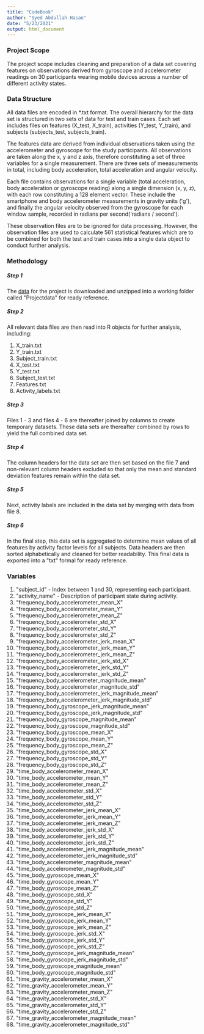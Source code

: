 ```yaml
---
title: "CodeBook"
author: "Syed Abdullah Hasan"
date: "5/23/2021"
output: html_document
---
```


### Project Scope

The project scope includes cleaning and preparation of a data set covering features on observations derived from gyroscope and accelerometer readings on 30 participants wearing mobile devices across a number of different activity states.

### Data Structure
All data files are encoded in *.txt format. The overall hierarchy for the data set is structured in two sets of data for test and train cases. Each set includes files on features (X_test, X_train), activities (Y_test, Y_train), and subjects (subjects_test, subjects_train). 

The features data are derived from individual observations taken using the accelerometer and gyroscope for the study participants. All observations are taken along the x, y and z axis, therefore constituting a set of three variables for a single measurement. There are three sets of meeasurements in total, including body acceleration, total acceleration and angular velocity. 

Each file contains observations for a single variable (total acceleration, body acceleration or gyroscope reading) along a single dimension (x, y, z), with each row constituting a 128 element vector. These include the smartphone and body accelerometer measurements in gravity units ('g'), and finally the angular velocity observed from the gyroscope for each window sample, recorded in radians per second('radians / second').

These observation files are to be ignored for data processing. However, the observation files are used to calculate 561 statistical features which are to be combined for both the test and train cases into a single data object to conduct further analysis.  

### Methodology
##### Step 1
The [data](https://d396qusza40orc.cloudfront.net/getdata%2Fprojectfiles%2FUCI%20HAR%20Dataset.zip) for the project is downloaded and unzipped into a working folder called "Projectdata" for ready reference.

##### Step 2
All relevant data files are then read into R objects for further analysis, including:
1. X_train.txt
2. Y_train.txt
3. Subject_train.txt
4. X_test.txt
5. Y_test.txt
6. Subject_test.txt
7. Features.txt
8. Activity_labels.txt

##### Step 3
Files 1 - 3 and files 4 - 6 are thereafter joined by columns to create temporary datasets. These data sets are thereafter combined by rows to yield the full combined data set. 

##### Step 4
The column headers for the data set are then set based on the file 7 and non-relevant column headers excluded so that only the mean and standard deviation features remain within the data set. 

##### Step 5
Next, activity labels are included in the data set by merging with data from file 8.

##### Step 6
In the final step, this data set is aggregated to determine mean values of all features by activity factor levels for all subjects. Data headers are then sorted alphabetically and cleaned for better readability. This final data is exported into a "txt" formal for ready reference.

### Variables

 1. "subject_id"               -        Index between 1 and 30, representing each participant.              
 2. "activity_name"            -        Description of participant state during activity.                
 3. "frequency_body_accelerometer_mean_X"             
 4. "frequency_body_accelerometer_mean_Y"             
 5. "frequency_body_accelerometer_mean_Z"             
 6. "frequency_body_accelerometer_std_X"              
 7. "frequency_body_accelerometer_std_Y"              
 8. "frequency_body_accelerometer_std_Z"              
 9. "frequency_body_accelerometer_jerk_mean_X"        
10. "frequency_body_accelerometer_jerk_mean_Y"        
11. "frequency_body_accelerometer_jerk_mean_Z"        
12. "frequency_body_accelerometer_jerk_std_X"         
13. "frequency_body_accelerometer_jerk_std_Y"         
14. "frequency_body_accelerometer_jerk_std_Z"         
15. "frequency_body_accelerometer_magnitude_mean"     
16. "frequency_body_accelerometer_magnitude_std"      
17. "frequency_body_accelerometer_jerk_magnitude_mean"
18. "frequency_body_accelerometer_jerk_magnitude_std" 
19. "frequency_body_gyroscope_jerk_magnitude_mean"    
20. "frequency_body_gyroscope_jerk_magnitude_std"     
21. "frequency_body_gyroscope_magnitude_mean"         
22. "frequency_body_gyroscope_magnitude_std"          
23. "frequency_body_gyroscope_mean_X"                 
24. "frequency_body_gyroscope_mean_Y"                 
25. "frequency_body_gyroscope_mean_Z"                 
26. "frequency_body_gyroscope_std_X"                  
27. "frequency_body_gyroscope_std_Y"                  
28. "frequency_body_gyroscope_std_Z"                  
29. "time_body_accelerometer_mean_X"                  
30. "time_body_accelerometer_mean_Y"                  
31. "time_body_accelerometer_mean_Z"                  
32. "time_body_accelerometer_std_X"                   
33. "time_body_accelerometer_std_Y"                   
34. "time_body_accelerometer_std_Z"                   
35. "time_body_accelerometer_jerk_mean_X"             
36. "time_body_accelerometer_jerk_mean_Y"             
37. "time_body_accelerometer_jerk_mean_Z"             
38. "time_body_accelerometer_jerk_std_X"              
39. "time_body_accelerometer_jerk_std_Y"              
40. "time_body_accelerometer_jerk_std_Z"              
41. "time_body_accelerometer_jerk_magnitude_mean"     
42. "time_body_accelerometer_jerk_magnitude_std"      
43. "time_body_accelerometer_magnitude_mean"          
44. "time_body_accelerometer_magnitude_std"           
45. "time_body_gyroscope_mean_X"                      
46. "time_body_gyroscope_mean_Y"                      
47. "time_body_gyroscope_mean_Z"                      
48. "time_body_gyroscope_std_X"                       
49. "time_body_gyroscope_std_Y"                       
50. "time_body_gyroscope_std_Z"                       
51. "time_body_gyroscope_jerk_mean_X"                 
52. "time_body_gyroscope_jerk_mean_Y"                 
53. "time_body_gyroscope_jerk_mean_Z"                 
54. "time_body_gyroscope_jerk_std_X"                  
55. "time_body_gyroscope_jerk_std_Y"                  
56. "time_body_gyroscope_jerk_std_Z"                  
57. "time_body_gyroscope_jerk_magnitude_mean"         
58. "time_body_gyroscope_jerk_magnitude_std"          
59. "time_body_gyroscope_magnitude_mean"              
60. "time_body_gyroscope_magnitude_std"               
61. "time_gravity_accelerometer_mean_X"               
62. "time_gravity_accelerometer_mean_Y"               
63. "time_gravity_accelerometer_mean_Z"               
64. "time_gravity_accelerometer_std_X"                
65. "time_gravity_accelerometer_std_Y"                
66. "time_gravity_accelerometer_std_Z"                
67. "time_gravity_accelerometer_magnitude_mean"       
68. "time_gravity_accelerometer_magnitude_std"